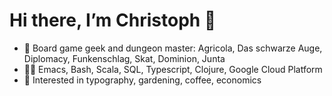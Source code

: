 # Hi there, I’m Christoph 👋

- 🎲 Board game geek and dungeon master: Agricola, Das schwarze Auge, Diplomacy, Funkenschlag, Skat, Dominion, Junta
- 🧑‍💻 Emacs, Bash, Scala, SQL, Typescript, Clojure, Google Cloud Platform
- 👀 Interested in typography, gardening, coffee, economics
